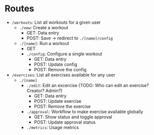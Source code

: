 # Routes

* `/workouts`: List all workouts for a given user
	* `./new`: Create a workout
		* GET: Data entry
		* POST: Save -> redirect to `./[name]/config`
	* `./[name]`: Run a workout
		* GET
		* `./config`: Configure a single workout
			* GET: Data entry
			* POST: Update config
			* POST: Remove the config
* `/exercises`: List all exercises available for any user
	* `./[name]`
		* `./edit`: Edit an excercise (TODO: Who can edit an exercise? Creator? Admin?)
			* GET: Data entry
			* POST: Update exercise
			* POST: Remove the exercise
		* `./approval`: Workflow to make exercise available globally
			* GET: Show status and toggle approval
			* POST: Update approval status
		* `./metrics`: Usage metrics